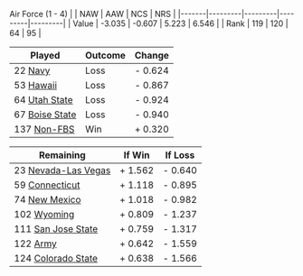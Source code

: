 Air Force (1 - 4)
|       |   NAW   |   AAW   |   NCS   |   NRS   |
|-------|---------|---------|---------|---------|
| Value |  -3.035 |  -0.607 |   5.223 |   6.546 |
| Rank  |     119 |     120 |      64 |      95 |

| Played                    | Outcome    |  Change  |
|---------------------------|------------|----------|
|  22 [Navy                  ](Navy)| Loss       | -  0.624 |
|  53 [Hawaii                ](Hawaii)| Loss       | -  0.867 |
|  64 [Utah State            ](UtahState)| Loss       | -  0.924 |
|  67 [Boise State           ](BoiseState)| Loss       | -  0.940 |
| 137 [Non-FBS               ](NonFBS)| Win        | +  0.320 |

| Remaining                 |  If Win  |  If Loss |
|---------------------------|----------|----------|
|  23 [Nevada-Las Vegas      ](NevadaLasVegas)| +  1.562 | -  0.640 |
|  59 [Connecticut           ](Connecticut)| +  1.118 | -  0.895 |
|  74 [New Mexico            ](NewMexico)| +  1.018 | -  0.982 |
| 102 [Wyoming               ](Wyoming)| +  0.809 | -  1.237 |
| 111 [San Jose State        ](SanJoseState)| +  0.759 | -  1.317 |
| 122 [Army                  ](Army)| +  0.642 | -  1.559 |
| 124 [Colorado State        ](ColoradoState)| +  0.638 | -  1.566 |

